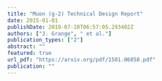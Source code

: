 ```yaml
---
title: "Muon (g-2) Technical Design Report"
date: 2015-01-01
publishDate: 2019-07-10T06:57:05.293402Z
authors: ["J. Grange", " et al."]
publication_types: ["2"]
abstract: ""
featured: true
url_pdf: "https://arxiv.org/pdf/1501.06858.pdf"
publication: ""
---
```


